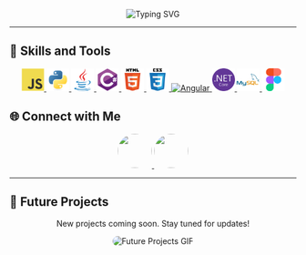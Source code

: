 
<p align="center">
  <img src="https://readme-typing-svg.herokuapp.com?font=Fira+Code&duration=4000&pause=1000&color=FFD700&center=true&vCenter=true&width=435&lines=Passionate+Frontend+Developer;Building+Dynamic+User+Experiences;Pushing+the+Limits+of+Web+Design" alt="Typing SVG">
</p>

---

## 🌟 Skills and Tools
<p align="center">
  <!-- Programming Languages -->
  <a href="https://developer.mozilla.org/en-US/docs/Web/JavaScript" target="_blank" rel="noreferrer" title="JavaScript">
    <img src="https://raw.githubusercontent.com/devicons/devicon/master/icons/javascript/javascript-original.svg" alt="JavaScript" width="40" height="40" />
  </a>
  <a href="https://www.python.org" target="_blank" rel="noreferrer" title="Python">
    <img src="https://raw.githubusercontent.com/devicons/devicon/master/icons/python/python-original.svg" alt="Python" width="40" height="40" />
  </a>
  <a href="https://www.oracle.com/java/" target="_blank" rel="noreferrer" title="Java">
    <img src="https://raw.githubusercontent.com/devicons/devicon/master/icons/java/java-original.svg" alt="Java" width="40" height="40" />
  </a>
  <a href="https://learn.microsoft.com/en-us/dotnet/csharp/" target="_blank" rel="noreferrer" title="C#">
    <img src="https://raw.githubusercontent.com/devicons/devicon/master/icons/csharp/csharp-original.svg" alt="C#" width="40" height="40" />
  </a>

  <!-- Web Development -->
  <a href="https://developer.mozilla.org/en-US/docs/Web/HTML" target="_blank" rel="noreferrer" title="HTML">
    <img src="https://raw.githubusercontent.com/devicons/devicon/master/icons/html5/html5-original-wordmark.svg" alt="HTML" width="40" height="40" />
  </a>
  <a href="https://developer.mozilla.org/en-US/docs/Web/CSS" target="_blank" rel="noreferrer" title="CSS">
    <img src="https://raw.githubusercontent.com/devicons/devicon/master/icons/css3/css3-original-wordmark.svg" alt="CSS" width="40" height="40" />
  </a>
  <a href="https://angular.io" target="_blank" rel="noreferrer" title="Angular">
    <img src="https://angular.io/assets/images/logos/angular/angular.svg" alt="Angular" width="40" height="40" />
  </a>

  <!-- Backend & Frameworks -->
  <a href="https://dotnet.microsoft.com/en-us/apps/aspnet" target="_blank" rel="noreferrer" title="ASP.NET Core">
    <img src="https://raw.githubusercontent.com/devicons/devicon/master/icons/dotnetcore/dotnetcore-original.svg" alt="ASP.NET Core" width="40" height="40" />
  </a>

  <!-- Database -->
  <a href="https://www.sql.org/" target="_blank" rel="noreferrer" title="SQL">
    <img src="https://raw.githubusercontent.com/devicons/devicon/master/icons/mysql/mysql-original-wordmark.svg" alt="SQL" width="40" height="40" />
  </a>

  <!-- Design Tools -->
  <a href="https://www.figma.com/" target="_blank" rel="noreferrer" title="Figma">
    <img src="https://raw.githubusercontent.com/devicons/devicon/master/icons/figma/figma-original.svg" alt="Figma" width="40" height="40" />
  </a>
</p>

## 🌐 Connect with Me
<p align="center">
  <a href="mailto:cristofersani04@gmail.com" target="_blank">
    <img src="https://github.com/user-attachments/assets/e23fa189-458e-4250-a261-b241acde755a"
         style="border-radius: 50%; width: 60px; height: 60px; object-fit: cover;" />
  </a>
  <a href="https://www.linkedin.com/in/cristofersani" target="_blank">
    <img src="https://github.com/user-attachments/assets/aed714c2-7bf9-4ce5-9b28-c4020fc72187"
         style="border-radius: 50%; width: 60px; height: 60px; object-fit: cover;" />
  </a>
</p>



---

## 🔮 Future Projects
<p align="center">
  New projects coming soon. Stay tuned for updates!
</p>

<p align="center">
  <img src="https://user-images.githubusercontent.com/74038190/229223263-cf2e4b07-2615-4f87-9c38-e37600f8381a.gif" alt="Future Projects GIF" style="max-width: 100%; border-radius: 15px;">
</p>
